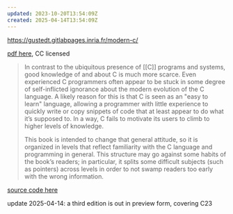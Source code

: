 ```yaml
---
updated: 2023-10-20T13:54:09Z
created: 2025-04-14T13:54:09Z
---
```

https://gustedt.gitlabpages.inria.fr/modern-c/

[pdf here](https://hal.inria.fr/hal-02383654/document), CC licensed

> In contrast to the ubiquitous presence of [[C]] programs and systems, good knowledge of and about C is much more scarce. Even experienced C programmers often appear to be stuck in some degree of self-inflicted ignorance about the modern evolution of the C language. A likely reason for this is that C is seen as an "easy to learn" language, allowing a programmer with little experience to quickly write or copy snippets of code that at least appear to do what it’s supposed to. In a way, C fails to motivate its users to climb to higher levels of knowledge.
>
> This book is intended to change that general attitude, so it is organized in levels that reflect familiarity with the C language and programming in general. This structure may go against some habits of the book’s readers; in particular, it splits some difficult subjects (such as pointers) across levels in order to not swamp readers too early with the wrong information.

[source code here](https://hal.inria.fr/hal-03345464/document)

update 2025-04-14: a third edition is out in preview form, covering C23

